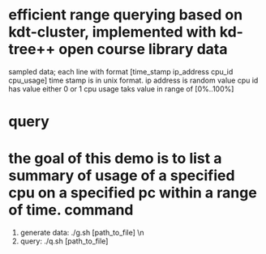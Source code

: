 efficient range querying based on kdt-cluster, implemented with kd-tree++ open course library
data
============
sampled data; each line with format [time_stamp ip_address cpu_id cpu_usage]
time stamp is in unix format. 
ip address is random value
cpu id has value either 0 or 1
cpu usage taks value in range of [0%..100%]

query
============
the goal of this demo is to list a summary of usage of a specified cpu on a specified pc within a range of time.
command
============
1. generate data: ./g.sh [path_to_file] \n
2. query: ./q.sh [path_to_file]

